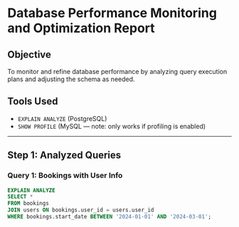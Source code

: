 # Database Performance Monitoring and Optimization Report

## Objective

To monitor and refine database performance by analyzing query execution plans and adjusting the schema as needed.

## Tools Used

- `EXPLAIN ANALYZE` (PostgreSQL)
- `SHOW PROFILE` (MySQL — note: only works if profiling is enabled)

---

## Step 1: Analyzed Queries

### Query 1: Bookings with User Info

```sql
EXPLAIN ANALYZE
SELECT * 
FROM bookings
JOIN users ON bookings.user_id = users.user_id
WHERE bookings.start_date BETWEEN '2024-01-01' AND '2024-03-01';
